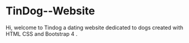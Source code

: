 # TinDog--Website
Hi, welcome to Tindog  a dating website dedicated to dogs created with HTML CSS  and Bootstrap 4 .
